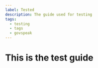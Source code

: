 ```yaml
---
label: Tested
description: The guide used for testing
tags:
  - testing
  - tags
  - govspeak
---
```

# This is the test guide
